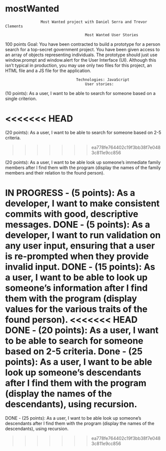 # mostWanted
					Most Wanted project with Daniel Serra and Trevor Clements

										Most Wanted User Stories
100 points
Goal: You have been contracted to build a prototype for a person search for a top-secret government 
	project. You have been given access to an array of objects representing individuals. The prototype should just
	use window.prompt and window.alert for the User Interface (UI). Although this isn’t typical in production, you may 
	use only two files for this project, an HTML file and a JS file for the application.


									Technologies: JavaScript
										User stories:

(10 points): As a user, I want to be able to search for someone based on a single criterion.

<<<<<<< HEAD
=======
(20 points): As a user, I want to be able to search for someone based on 2-5 criteria.
>>>>>>> ea778fe764402c19f3bb38f7e0483c811e9cc856

(20 points): As a user, I want to be able look up someone’s immediate family members after I 
	find them with the program (display the names of the family members and their relation to the found person).


IN PROGRESS - (5 points): As a developer, I want to make consistent commits with good, descriptive messages.
DONE - (5 points): As a developer, I want to run validation on any user input, ensuring that a user is re-prompted when they provide invalid input.
DONE - (15 points): As a user, I want to be able to look up someone’s information after I find them with the program (display values for the various traits of the found person).
<<<<<<< HEAD
DONE - (20 points): As a user, I want to be able to search for someone based on 2-5 criteria.
Done - (25 points): As a user, I want to be able look up someone’s descendants after I find them with 
	the program (display the names of the descendants), using recursion.
=======
DONE - (25 points): As a user, I want to be able look up someone’s descendants after I find them with the program (display the names of the descendants), using recursion.
>>>>>>> ea778fe764402c19f3bb38f7e0483c811e9cc856
